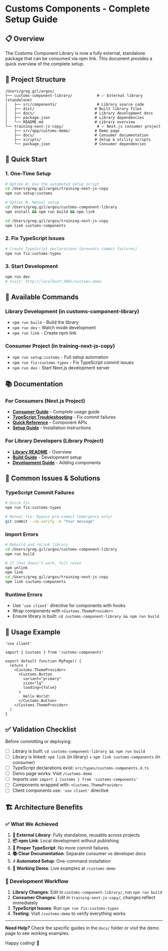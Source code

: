 # Customs Components - Complete Setup Guide

## 📋 Overview

The Customs Component Library is now a fully external, standalone package that can be consumed via npm link. This document provides a quick overview of the complete setup.

## 📁 Project Structure

```
/Users/greg.gil/argos/
├── customs-component-library/           # ✅ External library (standalone)
│   ├── src/components/                  # Library source code
│   ├── dist/                           # Built library files  
│   ├── docs/                           # Library development docs
│   ├── package.json                    # Library dependencies
│   └── README.md                       # Library overview
└── training-next-js-copy/               # ✅ Next.js consumer project
    ├── src/app/customs-demo/           # Demo page
    ├── docs/                           # Consumer documentation
    ├── scripts/                        # Setup & utility scripts
    └── package.json                    # Consumer dependencies
```

## 🚀 Quick Start

### 1. One-Time Setup

```bash
# Option A: Use the automated setup script
cd /Users/greg.gil/argos/training-next-js-copy
npm run setup:customs

# Option B: Manual setup
cd /Users/greg.gil/argos/customs-component-library
npm install && npm run build && npm link

cd /Users/greg.gil/argos/training-next-js-copy
npm link customs-components
```

### 2. Fix TypeScript Issues

```bash
# Create TypeScript declarations (prevents commit failures)
npm run fix:customs-types
```

### 3. Start Development

```bash
npm run dev
# Visit: http://localhost:3001/customs-demo
```

## 🎯 Available Commands

### Library Development (in customs-component-library)
- `npm run build` - Build the library
- `npm run dev` - Watch mode development
- `npm run link` - Create npm link

### Consumer Project (in training-next-js-copy)
- `npm run setup:customs` - Full setup automation
- `npm run fix:customs-types` - Fix TypeScript commit issues
- `npm run dev` - Start Next.js development server

## 📚 Documentation

### For Consumers (Next.js Project)
- **[Consumer Guide](./docs/customs-consumer-guide.md)** - Complete usage guide
- **[TypeScript Troubleshooting](./docs/customs-typescript-troubleshooting.md)** - Fix commit failures
- **[Quick Reference](./docs/customs-quick-reference.md)** - Component APIs
- **[Setup Guide](./docs/customs-setup-guide.md)** - Installation instructions

### For Library Developers (Library Project)
- **[Library README](/Users/greg.gil/argos/customs-component-library/README.md)** - Overview
- **[Build Guide](/Users/greg.gil/argos/customs-component-library/docs/build-guide.md)** - Development setup
- **[Development Guide](/Users/greg.gil/argos/customs-component-library/docs/development-guide.md)** - Adding components

## 🔧 Common Issues & Solutions

### TypeScript Commit Failures
```bash
# Quick fix
npm run fix:customs-types

# Manual fix: Bypass pre-commit (emergency only)
git commit --no-verify -m "Your message"
```

### Import Errors
```bash
# Rebuild and relink library
cd /Users/greg.gil/argos/customs-component-library
npm run build

# If that doesn't work, full reset
npm unlink
npm link
cd /Users/greg.gil/argos/training-next-js-copy
npm link customs-components
```

### Runtime Errors
- Use `'use client'` directive for components with hooks
- Wrap components with `<Customs.ThemeProvider>`
- Ensure library is built: `cd customs-component-library && npm run build`

## 🎨 Usage Example

```tsx
'use client'

import { Customs } from 'customs-components'

export default function MyPage() {
  return (
    <Customs.ThemeProvider>
      <Customs.Button 
        variant="primary" 
        size="lg"
        loading={false}
      >
        Hello World!
      </Customs.Button>
    </Customs.ThemeProvider>
  )
}
```

## ✅ Validation Checklist

Before committing or deploying:

- [ ] Library is built: `cd customs-component-library && npm run build`
- [ ] Library is linked: `npm link` (in library) + `npm link customs-components` (in consumer)
- [ ] TypeScript declarations exist: `src/types/customs-components.d.ts`
- [ ] Demo page works: Visit `/customs-demo`
- [ ] Imports use: `import { Customs } from 'customs-components'`
- [ ] Components wrapped with: `<Customs.ThemeProvider>`
- [ ] Client components use: `'use client'` directive

## 🏗️ Architecture Benefits

### ✅ What We Achieved

1. **🔄 External Library**: Fully standalone, reusable across projects
2. **📦 npm Link**: Local development without publishing
3. **🔧 Proper TypeScript**: No more commit failures
4. **📚 Clear Documentation**: Separate consumer vs developer docs
5. **⚡ Automated Setup**: One-command installation
6. **🚀 Working Demo**: Live examples at `/customs-demo`

### 🎯 Development Workflow

1. **Library Changes**: Edit in `customs-component-library/`, run `npm run build`
2. **Consumer Changes**: Edit in `training-next-js-copy/`, changes reflect immediately
3. **TypeScript Issues**: Run `npm run fix:customs-types`
4. **Testing**: Visit `/customs-demo` to verify everything works

---

**Need Help?** Check the specific guides in the `docs/` folder or visit the demo page to see working examples.

Happy coding! 🚀
